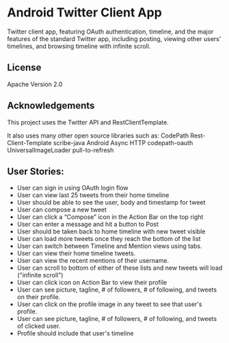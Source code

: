 Android Twitter Client App
=======================
Twitter client app, featuring OAuth authentication, timeline, and the major features of the standard Twitter app, including posting, viewing other users' timelines, and browsing timeline with infinite scroll.

## License

Apache Version 2.0


## Acknowledgements

This project uses the Twitter API and RestClientTemplate.

It also uses many other open source libraries such as:
CodePath Rest-Client-Template
scribe-java
Android Async HTTP
codepath-oauth
UniversalImageLoader
pull-to-refresh 


## User Stories:

* User can sign in using OAuth login flow
* User can view last 25 tweets from their home timeline
* User should be able to see the user, body and timestamp for tweet
* User can compose a new tweet
* User can click a “Compose” icon in the Action Bar on the top right
* User can enter a message and hit a button to Post
* User should be taken back to home timeline with new tweet visible
* User can load more tweets once they reach the bottom of the list
* User can switch between Timeline and Mention views using tabs.
* User can view their home timeline tweets.
* User can view the recent mentions of their username.
* User can scroll to bottom of either of these lists and new tweets will load ("infinite scroll")
* User can click icon on Action Bar to view their profile
* User can see picture, tagline, # of followers, # of following, and tweets on their profile.
* User can click on the profile image in any tweet to see that user's profile.
* User can see picture, tagline, # of followers, # of following, and tweets of clicked user.
* Profile should include that user's timeline
